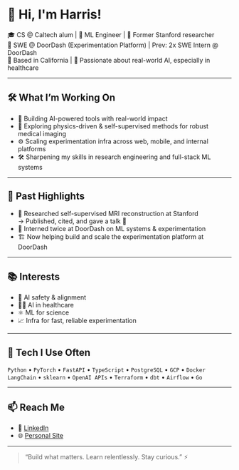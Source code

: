 # 👋 Hi, I'm Harris!

🎓 CS @ Caltech alum | 🧠 ML Engineer | 🧪 Former Stanford researcher  
💼 SWE @ DoorDash (Experimentation Platform) | Prev: 2x SWE Intern @ DoorDash  
📍 Based in California | 🤖 Passionate about real-world AI, especially in healthcare

---

## 🛠️ What I’m Working On
- 🧬 Building AI-powered tools with real-world impact  
- 🧪 Exploring physics-driven & self-supervised methods for robust medical imaging  
- ⚙️ Scaling experimentation infra across web, mobile, and internal platforms  
- 🛠️ Sharpening my skills in research engineering and full-stack ML systems

---

## 🔬 Past Highlights
- 🧠 Researched self-supervised MRI reconstruction at Stanford  
  → Published, cited, and gave a talk 🎤  
- 🔁 Interned twice at DoorDash on ML systems & experimentation  
- 🏗️ Now helping build and scale the experimentation platform at DoorDash

---

## 📚 Interests
- 🤖 AI safety & alignment  
- 🧑‍⚕️ AI in healthcare  
- ⚛️ ML for science  
- 📈 Infra for fast, reliable experimentation

---

## 🧰 Tech I Use Often
`Python` • `PyTorch` • `FastAPI` • `TypeScript` • `PostgreSQL` • `GCP` • `Docker`  
`LangChain` • `sklearn` • `OpenAI APIs` • `Terraform` • `dbt` • `Airflow` • `Go`

---

## 📫 Reach Me
- 🧷 [LinkedIn](https://www.linkedin.com/in/harrisbeg)  
- 🌐 [Personal Site](https://harrisbeg.us)

---

> “Build what matters. Learn relentlessly. Stay curious.” ⚡
